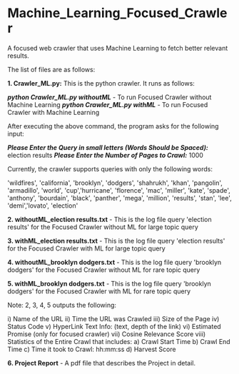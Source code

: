 # Machine_Learning_Focused_Crawler
A focused web crawler that uses Machine Learning to fetch better relevant results.

The list of files are as follows:

<b>1. Crawler_ML.py:</b> This is the python crawler. It runs as follows:

<b><i>python Crawler_ML.py withoutML</b></i> - To run Focused Crawler without Machine Learning
<b><i>python Crawler_ML.py withML</b></i> - To run Focused Crawler with Machine Learning

After executing the above command, the program asks for the following input:

<b><i>Please Enter the Query in small letters (Words Should be Spaced):</b></i> election results
<b><i>Please Enter the Number of Pages to Crawl:</b></i> 1000

Currently, the crawler supports queries with only the following words:

'wildfires', 'california', 'brooklyn', 'dodgers', 'shahrukh', 'khan', 'pangolin', 'armadillo', 'world', 'cup','hurricane', 'florence', 'mac', 'miller', 'kate', 'spade', 'anthony', 'bourdain', 'black', 'panther', 'mega', 'million', 'results', 'stan', 'lee', 'demi','lovato', 'election'

<b>2. withoutML_election results.txt</b> - This is the log file query 'election results' for the Focused Crawler without ML for large topic query

<b>3. withML_election results.txt</b> - This is the log file query 'election results' for the Focused Crawler with ML for large topic query

<b>4. withoutML_brooklyn dodgers.txt</b> - This is the log file query 'brooklyn dodgers' for the Focused Crawler without ML for rare topic query

<b>5. withML_brooklyn dodgers.txt</b> - This is the log file query 'brooklyn dodgers' for the Focused Crawler with ML for rare topic query

Note: 2, 3, 4, 5 outputs the following:

i) Name of the URL
ii) Time the URL was Crawled
iii) Size of the Page
iv) Status Code
v) HyperLink Text Info: (text, depth of the link)
vi) Estimated Promise (only for focused crawler)
vii) Cosine Relevance Score
viii) Statistics of the Entire Crawl that includes:
	a) Crawl Start Time
	b) Crawl End Time
	c) Time it took to Crawl: hh:mm:ss
	d) Harvest Score 

<b>6. Project Report</b> - A pdf file that describes the Project in detail.
